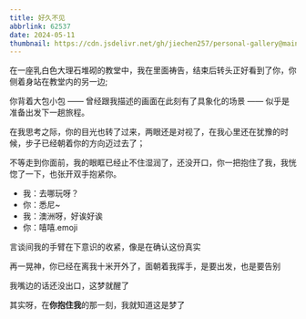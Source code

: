 ```yaml
---
title: 好久不见
abbrlink: 62537
date: 2024-05-11
thumbnail: https://cdn.jsdelivr.net/gh/jiechen257/personal-gallery@main/img/202405110948735.jpeg
---
```


在一座乳白色大理石堆砌的教堂中，我在里面祷告，结束后转头正好看到了你，你侧着身站在教堂内的另一边;

你背着大包小包 —— 曾经跟我描述的画面在此刻有了具象化的场景 —— 似乎是准备出发下一趟旅程。

在我思考之际，你的目光也转了过来，两眼还是对视了，在我心里还在犹豫的时候，步子已经朝着你的方向迈过去了；

不等走到你面前，我的眼眶已经止不住湿润了，还没开口，你一把抱住了我，我恍惚了一下，也张开双手抱紧你。

- 我：去哪玩呀？
- 你：悉尼~
- 我：澳洲呀，好诶好诶
- 你：嘻嘻.emoji

言谈间我的手臂在下意识的收紧，像是在确认这份真实

再一晃神，你已经在离我十米开外了，面朝着我挥手，是要出发，也是要告别

我嘴边的话还没出口，这梦就醒了

其实呀，在**你抱住我**的那一刻，我就知道这是梦了
